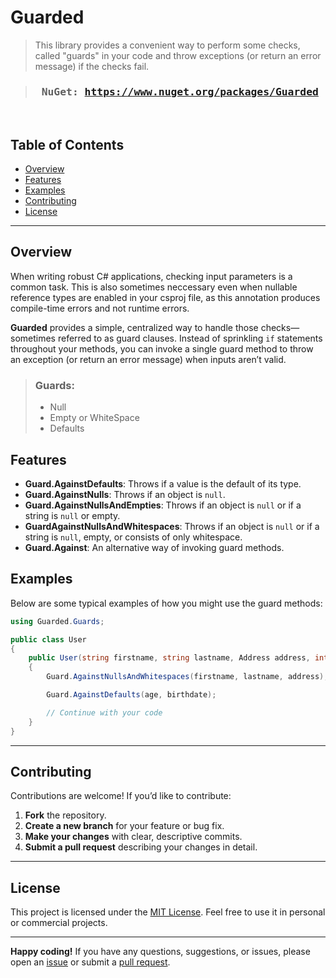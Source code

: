 # Guarded

> This library provides a convenient way to perform some checks, called "guards" in your code and throw exceptions (or return an error message) if the checks fail. 


> ### <pre> NuGet: https://www.nuget.org/packages/Guarded

<br/>

## Table of Contents

- [Overview](#overview)
- [Features](#features)
- [Examples](#examples)
- [Contributing](#contributing)
- [License](#license)

---

## Overview

When writing robust C# applications, checking input parameters is a common task. This is also sometimes neccessary even when nullable reference types are enabled in your csproj file, as this annotation produces compile-time errors and not runtime errors. <br />

**Guarded** provides a simple, centralized way to handle those checks—sometimes referred to as guard clauses. Instead of sprinkling `if` statements throughout your methods, you can invoke a single guard method to throw an exception (or return an error message) when inputs aren’t valid.

> ### Guards:
> * Null
> * Empty or WhiteSpace
> * Defaults

## Features

- **Guard.AgainstDefaults**: Throws if a value is the default of its type.
- **Guard.AgainstNulls**: Throws if an object is `null`.
- **Guard.AgainstNullsAndEmpties**: Throws if an object is `null` or if a string is `null` or empty.
- **GuardAgainstNullsAndWhitespaces**: Throws if an object is `null` or if a string is `null`, empty, or consists of only whitespace.
- **Guard.Against**: An alternative way of invoking guard methods.

## Examples

Below are some typical examples of how you might use the guard methods:

``` csharp
using Guarded.Guards;

public class User
{
    public User(string firstname, string lastname, Address address, int age, DateTime birthdate)
    {
        Guard.AgainstNullsAndWhitespaces(firstname, lastname, address);

        Guard.AgainstDefaults(age, birthdate);

        // Continue with your code
    }
}
```

---

## Contributing

Contributions are welcome! If you’d like to contribute:

1. **Fork** the repository.
2. **Create a new branch** for your feature or bug fix.
3. **Make your changes** with clear, descriptive commits.
4. **Submit a pull request** describing your changes in detail.

---

## License

This project is licensed under the [MIT License](LICENSE). Feel free to use it in personal or commercial projects.

---

**Happy coding!** If you have any questions, suggestions, or issues, please open an [issue](../../issues) or submit a [pull request](../../pulls).

